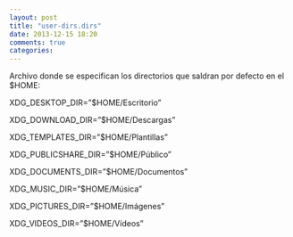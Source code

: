 ```yaml
---
layout: post
title: "user-dirs.dirs"
date: 2013-12-15 18:20
comments: true
categories: 
---
```

Archivo donde se especifican los directorios que saldran por defecto en el $HOME:

XDG_DESKTOP_DIR=”$HOME/Escritorio”

XDG_DOWNLOAD_DIR=”$HOME/Descargas”

XDG_TEMPLATES_DIR=”$HOME/Plantillas”

XDG_PUBLICSHARE_DIR=”$HOME/Público”

XDG_DOCUMENTS_DIR=”$HOME/Documentos”

XDG_MUSIC_DIR=”$HOME/Música”

XDG_PICTURES_DIR=”$HOME/Imágenes”

XDG_VIDEOS_DIR=”$HOME/Vídeos”

